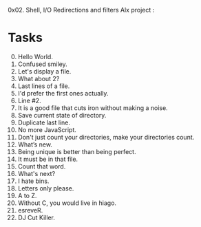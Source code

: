 0x02. Shell, I/O Redirections and filters Alx project :
# **Tasks**
0. Hello World.
1. Confused smiley.
2. Let's display a file.
3. What about 2?
4. Last lines of a file.
5. I'd prefer the first ones actually.
6. Line #2.
7. It is a good file that cuts iron without making a noise.
8. Save current state of directory.
9. Duplicate last line.
10. No more JavaScript.
11. Don't just count your directories, make your directories count.
12. What’s new.
13. Being unique is better than being perfect.
14. It must be in that file.
15. Count that word.
16. What's next?
17. I hate bins.
18. Letters only please.
19. A to Z.
20. Without C, you would live in hiago.
21. esreveR.
22. DJ Cut Killer.

